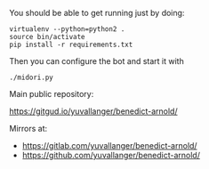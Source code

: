 You should be able to get running just by doing:

    virtualenv --python=python2 .
    source bin/activate
    pip install -r requirements.txt

Then you can configure the bot and start it with

    ./midori.py

Main public repository:

<https://gitgud.io/yuvallanger/benedict-arnold/>

Mirrors at:

* <https://gitlab.com/yuvallanger/benedict-arnold/>
* <https://github.com/yuvallanger/benedict-arnold/>
